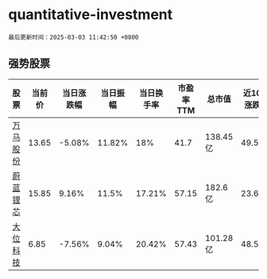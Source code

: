 # quantitative-investment

`最后更新时间：2025-03-03 11:42:50 +0800`

## 强势股票

|股票|当前价|当日涨跌幅|当日振幅|当日换手率|市盈率TTM|总市值|近10日涨跌幅|
|----|----|----|----|----|----|----|----|
|[万马股份](https://xueqiu.com/S/SZ002276)|13.65|-5.08%|11.82%|18%|41.7|138.45亿|49.51%|
|[蔚蓝锂芯](https://xueqiu.com/S/SZ002245)|15.85|9.16%|11.5%|17.21%|57.15|182.6亿|23.63%|
|[大位科技](https://xueqiu.com/S/SH600589)|6.85|-7.56%|9.04%|20.42%|57.43|101.28亿|48.59%|
